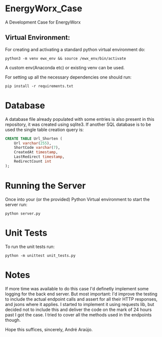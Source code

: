 # EnergyWorx_Case
A Development Case for EnergyWorx

## Virtual Environment: 

For creating and activating a standard python virtual environment do:

```python3 -m venv ewx_env && source /ewx_env/bin/activate```

A custom env(Anaconda etc) or existing venv can be used.

For setting up all the necessary dependencies one should run:

```pip install -r requirements.txt ```

# Database 
A database file already populated with some entries is also present in this repository, it was created using sqlite3. If another SQL database is to be used the single table creation query is:

```sql
CREATE TABLE Url_Shorten (
    Url varchar(255),
    ShortCode varchar(7),
    CreatedAt timestamp,
    LastRedirect timestamp,
    RedirectCount int 
); 
```


# Running the Server

Once into your (or the provided) Python Virtual environment to start the server run: 

```python server.py```


# Unit Tests 

To run the unit tests run:

```python -m unittest unit_tests.py```

# Notes

If more time was available to do this case I'd definetly implement some logging for the back end server. But most important: I'd improve the testing to include the actual endpoint calls and assert for all their HTTP responses, and jsons where it applies. I started to implement it using requests lib, but decided not to include this and deliver the code on the mark of 24 hours past I got the case. I tried to cover all the methods used in the endpoints though. 

Hope this suffices, sincerely, André Araújo.
